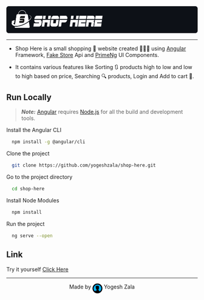 <img src="src/assets/readme-logo.png" width=980>

<hr>

- Shop Here is a small shopping 🛒 website created 👨🏻‍💻 using [Angular](https://angular.io/) Framework, [Fake Store](https://fakestoreapi.com/) Api and [PrimeNg](https://www.primefaces.org/primeng/) UI Components.

- It contains various features like Sorting 🔃 products high to low and low to high based on price, Searching 🔍 products, Login and Add to cart 🛒.

## Run Locally

> **_Note:_** [Angular](https://angular.io/) requires [Node.js](https://nodejs.org/en/) for all the build and development tools.

Install the Angular CLI

```bash
  npm install -g @angular/cli
```

Clone the project

```bash
  git clone https://github.com/yogeshzala/shop-here.git
```

Go to the project directory

```bash
  cd shop-here
```

Install Node Modules

```bash
  npm install
```

Run the project

```bash
  ng serve --open
```

## Link

Try it yourself [Click Here](https://shophere.yogeshzala.vercel.app/)

<hr>

<p align="center">
    Made by <img src="src/assets/profile-icon.png" width="26" align="top"> Yogesh Zala
</p>
